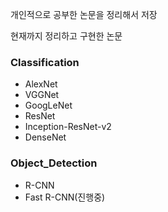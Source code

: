 개인적으로 공부한 논문을 정리해서 저장

현재까지 정리하고 구현한 논문

### Classification
- AlexNet
- VGGNet
- GoogLeNet
- ResNet
- Inception-ResNet-v2
- DenseNet

### Object_Detection
- R-CNN
- Fast R-CNN(진행중)
